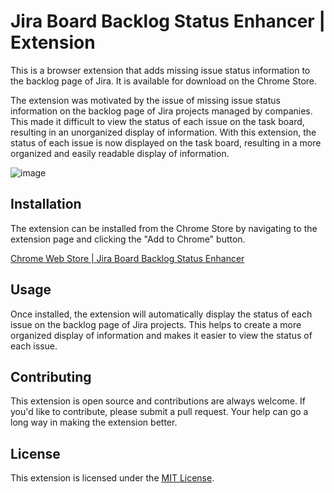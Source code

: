 # Jira Board Backlog Status Enhancer | Extension

This is a browser extension that adds missing issue status information to the backlog page of Jira. It is available for
download on the Chrome Store.

The extension was motivated by the issue of missing issue status information on the backlog page of Jira projects
managed by companies. This made it difficult to view the status of each issue on the task board, resulting in an
unorganized display of information. With this extension, the status of each issue is now displayed on the task board,
resulting in a more organized and easily readable display of information.

![image](https://user-images.githubusercontent.com/41749399/228263782-aa0bed2d-d668-4789-91b2-9446396da5a6.png)


## Installation

The extension can be installed from the Chrome Store by navigating to the extension page and clicking the "Add to
Chrome" button.

[Chrome Web Store | Jira Board Backlog Status Enhancer](https://chrome.google.com/webstore/detail/jira-board-backlog-status/hmhebmpaadglhidmcjlnanfkeklombkk/related)

## Usage

Once installed, the extension will automatically display the status of each issue on the backlog page of Jira projects.
This helps to create a more organized display of information and makes it easier to view the
status of each issue.

## Contributing

This extension is open source and contributions are always welcome. If you'd like to contribute, please submit a pull
request. Your help can go a long way in making the extension better.

## License

This extension is licensed under the [MIT License](LICENSE).